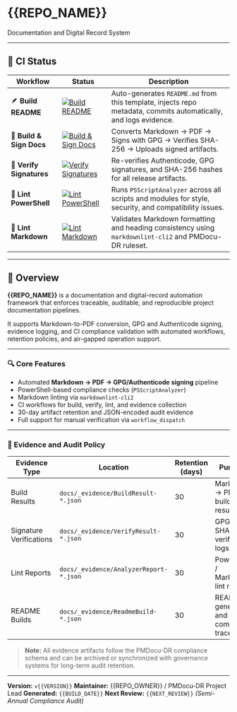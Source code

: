 # {{REPO_NAME}}

Documentation and Digital Record System

---

## 🧭 CI Status

| Workflow | Status | Description |
|-----------|--------|--------------|
| 🪶 **Build README** | [![Build README](https://github.com/{{REPO_OWNER}}/{{REPO_NAME}}/actions/workflows/build-readme.yml/badge.svg)](https://github.com/{{REPO_OWNER}}/{{REPO_NAME}}/actions/workflows/build-readme.yml) | Auto-generates `README.md` from this template, injects repo metadata, commits automatically, and logs evidence. |
| 🧹 **Build & Sign Docs** | [![Build & Sign Docs](https://github.com/{{REPO_OWNER}}/{{REPO_NAME}}/actions/workflows/build-docs.yml/badge.svg)](https://github.com/{{REPO_OWNER}}/{{REPO_NAME}}/actions/workflows/build-docs.yml) | Converts Markdown → PDF → Signs with GPG → Verifies SHA-256 → Uploads signed artifacts. |
| 🔏 **Verify Signatures** | [![Verify Signatures](https://github.com/{{REPO_OWNER}}/{{REPO_NAME}}/actions/workflows/verify-signature.yml/badge.svg)](https://github.com/{{REPO_OWNER}}/{{REPO_NAME}}/actions/workflows/verify-signature.yml) | Re-verifies Authenticode, GPG signatures, and SHA-256 hashes for all release artifacts. |
| 🧩 **Lint PowerShell** | [![Lint PowerShell](https://github.com/{{REPO_OWNER}}/{{REPO_NAME}}/actions/workflows/lint-powershell.yml/badge.svg)](https://github.com/{{REPO_OWNER}}/{{REPO_NAME}}/actions/workflows/lint-powershell.yml) | Runs `PSScriptAnalyzer` across all scripts and modules for style, security, and compatibility issues. |
| 📝 **Lint Markdown** | [![Lint Markdown](https://github.com/{{REPO_OWNER}}/{{REPO_NAME}}/actions/workflows/lint-markdown.yml/badge.svg)](https://github.com/{{REPO_OWNER}}/{{REPO_NAME}}/actions/workflows/lint-markdown.yml) | Validates Markdown formatting and heading consistency using `markdownlint-cli2` and PMDocu-DR ruleset. |

---

## 🧩 Overview

**{{REPO_NAME}}** is a documentation and digital-record automation framework that enforces
traceable, auditable, and reproducible project documentation pipelines.

It supports Markdown-to-PDF conversion, GPG and Authenticode signing, evidence logging, and CI compliance validation
with automated workflows, retention policies, and air-gapped operation support.

---

### 🔍 Core Features

- Automated **Markdown → PDF → GPG/Authenticode signing** pipeline
- PowerShell-based compliance checks (`PSScriptAnalyzer`)
- Markdown linting via `markdownlint-cli2`
- CI workflows for build, verify, lint, and evidence collection
- 30-day artifact retention and JSON-encoded audit evidence
- Full support for manual verification via `workflow_dispatch`

---

### 📜 Evidence and Audit Policy

| **Evidence Type** | **Location** | **Retention (days)** | **Purpose** |
|--------------------|--------------|----------------------|--------------|
| Build Results | `docs/_evidence/BuildResult-*.json` | 30 | Markdown → PDF build results |
| Signature Verifications | `docs/_evidence/VerifyResult-*.json` | 30 | GPG / SHA-256 verification logs |
| Lint Reports | `docs/_evidence/AnalyzerReport-*.json` | 30 | PowerShell / Markdown lint results |
| README Builds | `docs/_evidence/ReadmeBuild-*.json` | 30 | README generation and commit trace |

> **Note:** All evidence artifacts follow the PMDocu-DR compliance schema
> and can be archived or synchronized with governance systems for long-term audit retention.

---

**Version:** `v{{VERSION}}`
**Maintainer:** {{REPO_OWNER}} / PMDocu-DR Project Lead
**Generated:** `{{BUILD_DATE}}`
**Next Review:** `{{NEXT_REVIEW}}` *(Semi-Annual Compliance Audit)*
